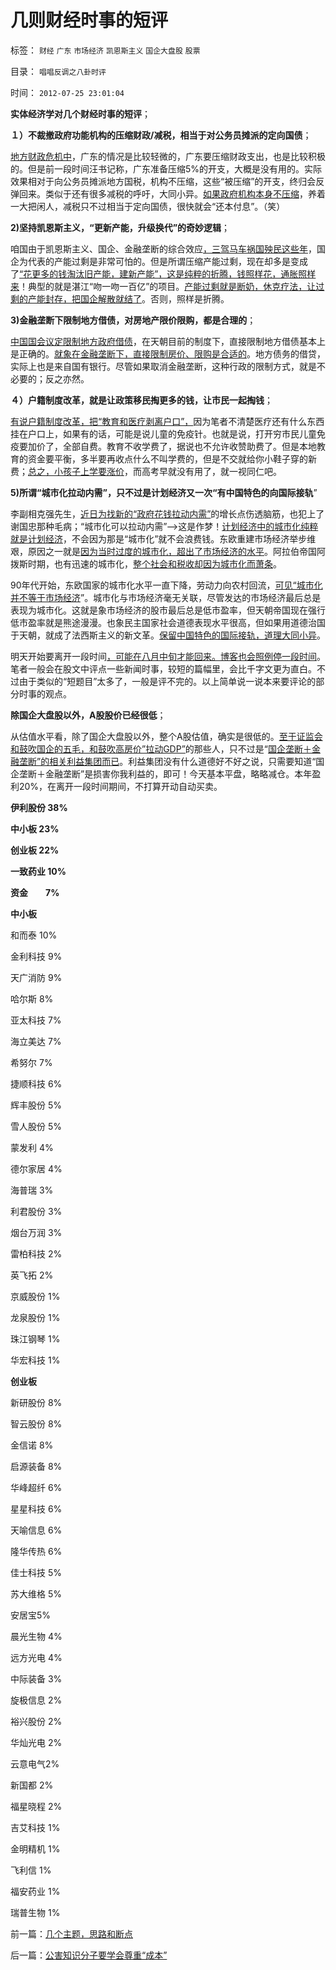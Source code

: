 # 几则财经时事的短评

标签： `财经` `广东` `市场经济` `凯恩斯主义` `国企大盘股` `股票` 

目录： `唱唱反调之八卦时评`

时间： `2012-07-25 23:01:04`

**实体经济学对几个财经时事的短评**；

**１）不裁撤政府功能机构的压缩财政/减税，相当于对公务员摊派的定向国债**；

[地方财政危机中](../../../2007/9/7/地方财政危机中侵吞了多少纳税人资产？.md)，广东的情况是比较轻微的，广东要压缩财政支出，也是比较积极的。但是前一段时间汪书记称，广东准备压缩5%的开支，大概是没有用的。实际效果相对于向公务员摊派地方国税，机构不压缩，这些“被压缩”的开支，终归会反弹回来。类似于还有很多减税的呼吁，大同小异。[如果政府机构本身不压缩](http://hi.baidu.com/darthchn/blog/item/bd2452f945865518d8f9fd27.html)，养着一大把闲人，减税只不过相当于定向国债，很快就会“还本付息”。（笑）

**2)坚持凯恩斯主义，“更新产能，升级换代”的奇妙逻辑**；

咱国由于凯恩斯主义、国企、金融垄断的综合效应[，三驾马车祸国殃民这些年](../../../2012/5/27/三驾马车没有拉动过增长,“唱衰中国”的可能是真相.md)，国企为代表的产能过剩是非常可怕的。但是所谓压缩产能过剩，现在却多是变成了[“花更多的钱淘汰旧产能，建新产能”，这是纯粹的折腾，钱照样花，通胀照样来](../../../2011/5/31/专家南辕北辙，饮鸩止渴的高论.md)！典型的就是湛江“吻一吻一百亿”的项目。[产能过剩就是断奶，休克疗法，让过剩的产能封存，把国企解散就结了](../../../2011/2/11/废除国企专营和垄断权，卖国将没门！.md)。否则，照样是折腾。

**3)金融垄断下限制地方借债，对房地产限价限购，都是合理的**；

[中国国会议定限制地方政府借债](../../../2011/10/24/中央担保的地方债相当于税收，李嘉图等效将被国人熟知.md)，在天朝目前的制度下，直接限制地方借债基本上是正确的。[就象在金融垄断下，直接限制房价、限购是合适的](../../../2011/11/15/茅于轼限购侵犯论不成立，行政限购天经地义.md)。地方债务的借贷，实际上也是来自国有银行。尽管如果取消金融垄断，这种行政的限制方式，就是不必要的；反之亦然。

**４）户籍制度改革，就是让政策移民掏更多的钱，让市民一起掏钱**；

[有说户籍制度改革，把“教育和医疗剥离户口”，](../../../2010/5/27/义务教育产业化，反户籍福利造福了谁.md)因为笔者不清楚医疗还有什么东西挂在户口上，如果有的话，可能是说儿童的免疫针。也就是说，打开穷市民儿童免疫要加价了，全部自费。教育不收学费了，据说也不允许收赞助费了。但是本地教育的资金要平衡，多半要再收点什么不叫学费的，但是不交就给你小鞋子穿的新费；[总之，小孩子上学要涨价](../../../2012/7/12/公害知识分子的魔爪伸进了幼儿院！.md)，而高考早就没有用了，就一视同仁吧。

**5)所谓“城市化拉动内需”，只不过是计划经济又一次“有中国特色的向国际接轨**”

李副相克强先生，[近日为找新的“政府花钱拉动内需”](../../../2008/11/10/行政命令拉动不了内需，凯恩斯主义的老调重弹.md)的增长点伤透脑筋，也犯上了谢国忠那种毛病；“城市化可以拉动内需”——>这是作梦！[计划经济中的城市化纯粹就是计划经济](../../../2009/10/28/计划经济的城市化只会适得其反.md)，不会因为那是“城市化”就不会浪费钱。东欧重建市场经济举步维艰，原因之一就是[因为当时过度的城市化，超出了市场经济的水平](../../../2009/1/5/农业人口城市化原动力和户籍制度必要性.md)。阿拉伯帝国阿拨斯时期，也有迅速的城市化，[整个社会和税收却因为城市化而萧条](../../../2009/8/3/特权负担最大化定律城乡人口比例约束显而易见.md)。

90年代开始，东欧国家的城市化水平一直下降，劳动力向农村回流，[可见“城市化并不等于市场经济](../../../2012/5/18/叶利钦走穴当影帝，被开除出党；.md)”。城市化与市场经济毫无关联，尽管发达的市场经济最后总是表现为城市化。这就是象市场经济的股市最后总是低市盈率，但天朝帝国现在强行低市盈率就是熊途漫漫。也象民主国家社会道德表现水平很高，但如果用道德治国于天朝，就成了法西斯主义的新文革。[保留中国特色的国际接轨，道理大同小异](../../../2012/7/12/有特色的“国际接轨”都是公害知识分子鼓吹的.md)。

明天开始要离开一段时间[，可能在八月中旬才能回来。博客也会照例停一段时间](../../../2011/8/11/读书读报懂历史，学会旅游看世界.md)。笔者一般会在股文中评点一些新闻时事，较短的篇幅里，会比千字文更为直白。不过由于类似的“短题目”太多了，一般是评不完的。以上简单说一说本来要评论的部分时事的观点。

**除国企大盘股以外，A股股价已经很低**；

从估值水平看，除了国企大盘股以外，整个A股估值，确实是很低的。[至于证监会和鼓吹国企的五毛，和鼓吹高房价”拉动GDP”](../../../2012/3/14/总理要禁毒，机构毒瘾大发作！.md)的那些人，只不过是“[国企垄断＋金融垄断”的相关利益集团而已](../../../2012/7/24/金融垄断才会造成“生产过剩”和有含意的通货膨胀.md)。利益集团没有什么道德好不好之说，只需要知道“国企垄断＋金融垄断”是损害你我利益的，即可！今天基本平盘，略略减仓。本年盈利20%，在离开一段时间期间，不打算开动自动买卖。

**伊利股份 38%**

**中小板 23%**

**创业板 22%**

**一致药业 10%**

**资金　　7%**

**中小板**

和而泰 10%

金利科技 9%

天广消防 9%

哈尔斯 8%

亚太科技 7%

海立美达 7%

希努尔 7%

捷顺科技 6%

辉丰股份 5%

雪人股份 5%

蒙发利 4%

德尔家居 4%

海普瑞 3%

利君股份 3%

烟台万润 3%

雷柏科技 2%

英飞拓 2%

京威股份 1%

龙泉股份 1%

珠江钢琴 1%

华宏科技 1%

**创业板**

新研股份 8%

智云股份 8%

金信诺 8%

启源装备 8%

华峰超纤 6%

星星科技 6%

天喻信息 6%

隆华传热 6%

佳士科技 5%

苏大维格 5%

安居宝5%

晨光生物 4%

远方光电 4%

中际装备 3%

旋极信息 2%

裕兴股份 2%

华灿光电 2%

云意电气2%

新国都 2%

福星晓程 2%

吉艾科技 1%

金明精机 1%

飞利信 1%

福安药业 1%

瑞普生物 1%



前一篇：[几个主题，思路和断点](../../../2012/7/25/几个主题，思路和断点.md)

后一篇：[公害知识分子要学会尊重“成本”](../../../2012/8/19/公害知识分子要学会尊重“成本”.md)